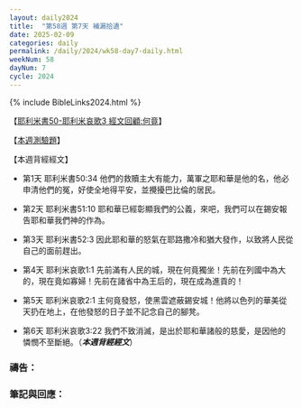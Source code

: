 ```yaml
---
layout: daily2024
title:  "第58週 第7天 補漏拾遺"
date: 2025-02-09
categories: daily
permalink: /daily/2024/wk58-day7-daily.html
weekNum: 58
dayNum: 7
cycle: 2024
---
```


{% include BibleLinks2024.html %}

【<a href="https://youtu.be/LCh4DiuJYeI" target="_blank">耶利米書50-耶利米哀歌3 經文回顧:何竟</a>】

【<a href="https://forms.office.com/r/Wg4yNHeUhv" target="_blank">本週測驗題</a>】

【本週背經經文】
+ 第1天 耶利米書50:34 他們的救贖主大有能力，萬軍之耶和華是他的名，他必申清他們的冤，好使全地得平安，並攪擾巴比倫的居民。

+ 第2天 耶利米書51:10 耶和華已經彰顯我們的公義，來吧，我們可以在錫安報告耶和華我們神的作為。

+ 第3天 耶利米書52:3 因此耶和華的怒氣在耶路撒冷和猶大發作，以致將人民從自己的面前趕出。

+ 第4天 耶利米哀歌1:1 先前滿有人民的城，現在何竟獨坐！先前在列國中為大的，現在竟如寡婦！先前在諸省中為王后的，現在成為進貢的！

+ 第5天 耶利米哀歌2:1 主何竟發怒，使黑雲遮蔽錫安城！他將以色列的華美從天扔在地上，在他發怒的日子並不記念自己的腳凳。

+ 第6天 耶利米哀歌3:22 我們不致消滅，是出於耶和華諸般的慈愛，是因他的憐憫不至斷絕。（_**本週背經經文**_）

### 禱告：

### 筆記與回應：